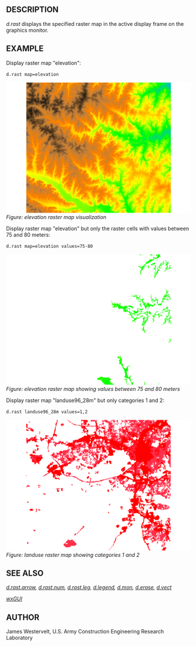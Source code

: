 ## DESCRIPTION

*d.rast* displays the specified raster map in the active display frame
on the graphics monitor.

## EXAMPLE

Display raster map "elevation":

```sh
d.rast map=elevation
```

![d.rast elevation](d_rast_elevation.png)  
*Figure: elevation raster map visualization*

Display raster map "elevation" but only the raster cells with values
between 75 and 80 meters:

```sh
d.rast map=elevation values=75-80
```

![d.rast elevation with values](d_rast_elevation_values.png)  
*Figure: elevation raster map showing values between 75 and 80 meters*

Display raster map "landuse96_28m" but only categories 1 and 2:

```sh
d.rast landuse96_28m values=1,2
```

![d.rast landuse](d_rast_landuse.png)  
*Figure: landuse raster map showing categories 1 and 2*

## SEE ALSO

*[d.rast.arrow](d.rast.arrow.md), [d.rast.num](d.rast.num.md),
[d.rast.leg](d.rast.leg.md), [d.legend](d.legend.md), [d.mon](d.mon.md),
[d.erase](d.erase.md), [d.vect](d.vect.md)*

*[wxGUI](wxGUI.md)*

## AUTHOR

James Westervelt, U.S. Army Construction Engineering Research Laboratory
